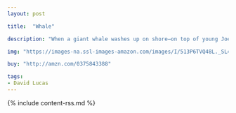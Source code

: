 ```yaml
---
layout: post

title:  "Whale"

description: "When a giant whale washes up on shore—on top of young Joe’s town, in fact—no one knows what to do! The Mayor declares that the town is ruined. The Whale laments that all he’s good for now is a large fish pie. The Fishmonger quickly agrees. But Joe is determined to set things right. With the help of Joe, some impressive teamwork, invaluable wisdom from the Owl and the Innumerable Stars, and a whole lot of…singing, order is restored. Even better, Joe and his neighbors make a new—and very large—friend."

img: "https://images-na.ssl-images-amazon.com/images/I/513P6TVQ48L._SL480_.jpg"

buy: "http://amzn.com/0375843388"

tags:
- David Lucas
---
```


{% include content-rss.md %}